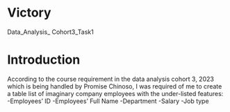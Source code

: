 # Victory
Data_Analysis_ Cohort3_Task1
# Introduction
According to the course requirement in the data analysis cohort 3, 2023  which is being handled by Promise Chinoso, I was required of me to create a table list of imaginary company employees with the under-listed features: 
-Employees’ ID
-Employees’ Full Name
-Department
-Salary
-Job type
